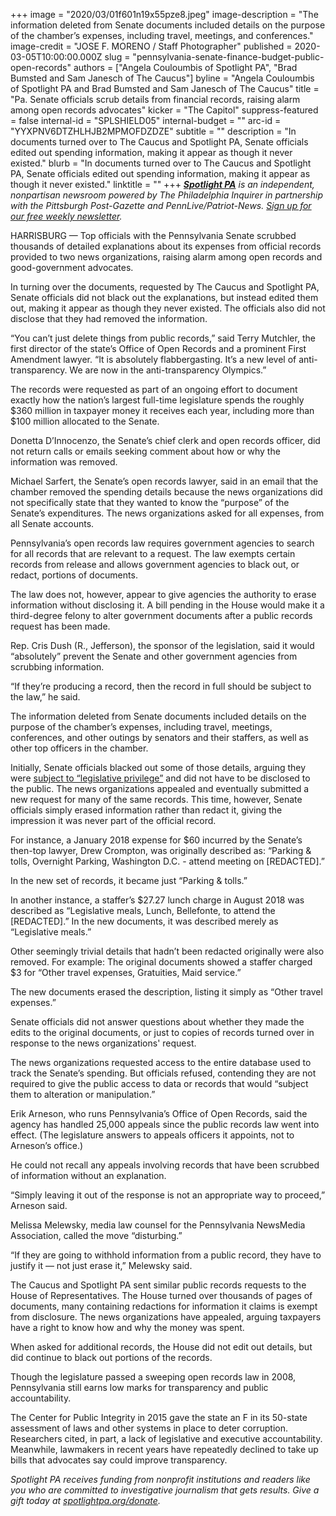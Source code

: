 +++
image = "2020/03/01f601n19x55pze8.jpeg"
image-description = "The information deleted from Senate documents included details on the purpose of the chamber’s expenses, including travel, meetings, and conferences."
image-credit = "JOSE F. MORENO / Staff Photographer"
published = 2020-03-05T10:00:00.000Z
slug = "pennsylvania-senate-finance-budget-public-open-records"
authors = ["Angela Couloumbis of Spotlight PA", "Brad Bumsted and Sam Janesch of The Caucus"]
byline = "Angela Couloumbis of Spotlight PA and Brad Bumsted and Sam Janesch of The Caucus"
title = "Pa. Senate officials scrub details from financial records, raising alarm among open records advocates"
kicker = "The Capitol"
suppress-featured = false
internal-id = "SPLSHIELD05"
internal-budget = ""
arc-id = "YYXPNV6DTZHLHJB2MPMOFDZDZE"
subtitle = ""
description = "In documents turned over to The Caucus and Spotlight PA, Senate officials edited out spending information, making it appear as though it never existed."
blurb = "In documents turned over to The Caucus and Spotlight PA, Senate officials edited out spending information, making it appear as though it never existed."
linktitle = ""
+++
<a href="https://www.spotlightpa.org/"><i><b>Spotlight PA</b></i></a><i> is an independent, nonpartisan newsroom powered by The Philadelphia Inquirer in partnership with the Pittsburgh Post-Gazette and PennLive/Patriot-News. </i><a href="https://www.spotlightpa.org/newsletters"><i>Sign up for our free weekly newsletter</i></a><i>.</i>

HARRISBURG — Top officials with the Pennsylvania Senate scrubbed thousands of detailed explanations about its expenses from official records provided to two news organizations, raising alarm among open records and good-government advocates.

In turning over the documents, requested by The Caucus and Spotlight PA, Senate officials did not black out the explanations, but instead edited them out, making it appear as though they never existed. The officials also did not disclose that they had removed the information.

“You can’t just delete things from public records,” said Terry Mutchler, the first director of the state’s Office of Open Records and a prominent First Amendment lawyer. “It is absolutely flabbergasting. It’s a new level of anti-transparency. We are now in the anti-transparency Olympics.”

The records were requested as part of an ongoing effort to document exactly how the nation’s largest full-time legislature spends the roughly $360 million in taxpayer money it receives each year, including more than $100 million allocated to the Senate.

Donetta D’Innocenzo, the Senate’s chief clerk and open records officer, did not return calls or emails seeking comment about how or why the information was removed.

Michael Sarfert, the Senate’s open records lawyer, said in an email that the chamber removed the spending details because the news organizations did not specifically state that they wanted to know the “purpose” of the Senate’s expenditures. The news organizations asked for all expenses, from all Senate accounts.

<div data-analytics-viewport="autotune" data-analytics-label="senate-redactions" id="senate-redactions__graphic" data-iframe-fallback="https://media.inquirer.com/storage/inquirer/ai2html/senate-redactions/fallback-mobile.jpg" data-iframe-fallback-width="350" data-iframe-fallback-height="594" data-iframe="https://media.inquirer.com/storage/inquirer/ai2html/senate-redactions/index.html" data-iframe-height="594" data-iframe-resizable></div> <script type="text/javascript">(function() { var l = function() { new pym.Parent( 'senate-redactions__graphic', 'https://media.inquirer.com/storage/inquirer/ai2html/senate-redactions/index.html'); }; if(typeof(pym) === 'undefined') { var h = document.getElementsByTagName('head')[0], s = document.createElement('script'); s.type = 'text/javascript'; s.src = 'https://pym.nprapps.org/pym.v1.min.js'; s.onload = l; h.appendChild(s); } else { l(); } })(); </script>


Pennsylvania’s open records law requires government agencies to search for all records that are relevant to a request. The law exempts certain records from release and allows government agencies to black out, or redact, portions of documents.

The law does not, however, appear to give agencies the authority to erase information without disclosing it. A bill pending in the House would make it a third-degree felony to alter government documents after a public records request has been made.

Rep. Cris Dush (R., Jefferson), the sponsor of the legislation, said it would “absolutely” prevent the Senate and other government agencies from scrubbing information.

“If they’re producing a record, then the record in full should be subject to the law,” he said.

The information deleted from Senate documents included details on the purpose of the chamber’s expenses, including travel, meetings, conferences, and other outings by senators and their staffers, as well as other top officers in the chamber.

Initially, Senate officials blacked out some of those details, arguing they were <a href="https://www.spotlightpa.org/news/2020/02/pennsylvania-lawmakers-spending-blocking-details/">subject to “legislative privilege”</a> and did not have to be disclosed to the public. The news organizations appealed and eventually submitted a new request for many of the same records. This time, however, Senate officials simply erased information rather than redact it, giving the impression it was never part of the official record.

For instance, a January 2018 expense for $60 incurred by the Senate’s then-top lawyer, Drew Crompton, was originally described as: “Parking &amp; tolls, Overnight Parking, Washington D.C. - attend meeting on \[REDACTED].”

In the new set of records, it became just “Parking &amp; tolls.”

In another instance, a staffer’s $27.27 lunch charge in August 2018 was described as “Legislative meals, Lunch, Bellefonte, to attend the \[REDACTED].” In the new documents, it was described merely as “Legislative meals.”

Other seemingly trivial details that hadn’t been redacted originally were also removed. For example: The original documents showed a staffer charged $3 for “Other travel expenses, Gratuities, Maid service.”

The new documents erased the description, listing it simply as “Other travel expenses.”

<script src="https://www.spotlightpa.org/embed.js" async></script><div data-spl-embed-version="1" data-spl-src="https://www.spotlightpa.org/embeds/newsletter/"></div>

Senate officials did not answer questions about whether they made the edits to the original documents, or just to copies of records turned over in response to the news organizations' request.

The news organizations requested access to the entire database used to track the Senate’s spending. But officials refused, contending they are not required to give the public access to data or records that would “subject them to alteration or manipulation.”

Erik Arneson, who runs Pennsylvania’s Office of Open Records, said the agency has handled 25,000 appeals since the public records law went into effect. (The legislature answers to appeals officers it appoints, not to Arneson’s office.)

He could not recall any appeals involving records that have been scrubbed of information without an explanation. 

“Simply leaving it out of the response is not an appropriate way to proceed,” Arneson said.

Melissa Melewsky, media law counsel for the Pennsylvania NewsMedia Association, called the move “disturbing.”

“If they are going to withhold information from a public record, they have to justify it — not just erase it,” Melewsky said.

The Caucus and Spotlight PA sent similar public records requests to the House of Representatives. The House turned over thousands of pages of documents, many containing redactions for information it claims is exempt from disclosure. The news organizations have appealed, arguing taxpayers have a right to know how and why the money was spent.

When asked for additional records, the House did not edit out details, but did continue to black out portions of the records.

Though the legislature passed a sweeping open records law in 2008, Pennsylvania still earns low marks for transparency and public accountability.

The Center for Public Integrity in 2015 gave the state an F in its 50-state assessment of laws and other systems in place to deter corruption. Researchers cited, in part, a lack of legislative and executive accountability. Meanwhile, lawmakers in recent years have repeatedly declined to take up bills that advocates say could improve transparency.

<i>Spotlight PA receives funding from nonprofit institutions and readers like you who are committed to investigative journalism that gets results. Give a gift today at </i><a href="https://www.spotlightpa.org/donate"><i>spotlightpa.org/donate</i></a><i>.</i>